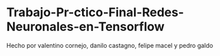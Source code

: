 # Trabajo-Pr-ctico-Final-Redes-Neuronales-en-Tensorflow
Hecho por valentino cornejo, danilo castagno, felipe macel y pedro galdo
